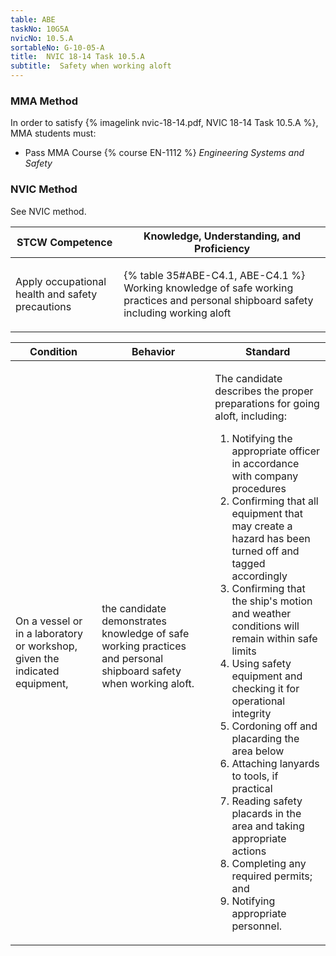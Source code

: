 ```yaml
---
table: ABE
taskNo: 10G5A
nvicNo: 10.5.A 
sortableNo: G-10-05-A
title:  NVIC 18-14 Task 10.5.A
subtitle:  Safety when working aloft
---
```



### MMA Method

In order to satisfy  {% imagelink nvic-18-14.pdf, NVIC 18-14 Task 10.5.A %}, MMA students must:

* Pass MMA Course {% course EN-1112 %}  *Engineering Systems and Safety*


### NVIC Method

<a onclick="togglevisibility('nvic_methods')" >See NVIC method.</a>

<div id='nvic_methods' class='hide'>

<table>
<thead>
<tr>
<th class='forty'> STCW Competence </th>
<th class='sixty'> Knowledge, Understanding, and Proficiency </th>
</tr>
</thead>




<tbody>
<tr><td markdown='1'>

Apply occupational health and safety precautions

</td><td markdown='1'>

{% table 35#ABE-C4.1, ABE-C4.1 %} Working knowledge of safe working practices and personal shipboard safety including working aloft

</td></tr>


</tbody>
</table>


<table>
<thead>
<tr><th class='twenty'>  Condition </th><th class='twenty'> Behavior </th><th  class='sixty'>Standard </th></tr>
</thead>
<tbody >



<tr><td markdown='1'>

On a vessel or in a laboratory or workshop, given the indicated equipment,

</td><td markdown='1'>

the candidate demonstrates knowledge of safe working practices and personal shipboard safety when working aloft.

<br>

<div class="tooltip" markdown='1'>



</div>


</td><td markdown='1'>

The candidate describes the proper preparations for going aloft, including: 

1. Notifying the appropriate officer in accordance with company procedures 
2. Confirming that all equipment that may create a hazard has been turned off and tagged accordingly
3. Confirming that the ship's motion and weather conditions will remain within safe limits
4. Using safety equipment and checking it for operational integrity
5. Cordoning off and placarding the area below
6. Attaching lanyards to tools, if practical
7. Reading safety placards in the area and taking appropriate actions
8. Completing any required permits; and 
9. Notifying appropriate personnel. 

</td></tr>
</tbody>
</table>
</div>
